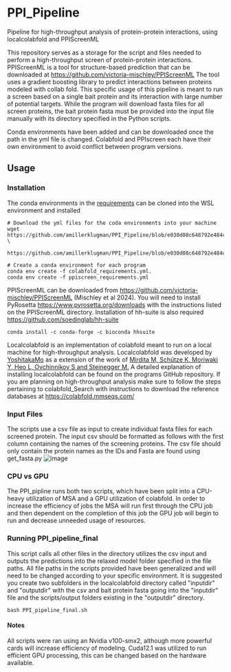 # PPI_Pipeline
Pipeline for high-throughput analysis of protein-protein interactions, using localcolabfold and PPIScreenML

This repository serves as a storage for the script and files needed to perform a high-throughput screen of protein-protein interactions. PPIScreenML is a tool for structure-based prediction that can be downloaded at https://github.com/victoria-mischley/PPIScreenML The tool uses a gradient boosting library to predict interactions between proteins modeled with collab fold. This specific usage of this pipeline is meant to run a screen based on a single bait protein and its interaction with large number of potential targets. While the program will download fasta files for all screen proteins, the bait protein fasta must be provided into the input file manually with its directory specified in the Python scripts. 

Conda environments have been added and can be downloaded once the path in the yml file is changed. Colabfold and PPIscreen each have their own environment to avoid conflict between program versions.

## Usage 
### Installation 
The conda environments in the [requirements](https://github.com/amillerklugman/PPI_Pipeline/tree/main/requirements) can be cloned into the WSL environment and installed
```
# Download the yml files for the coda environments into your machine
wget https://github.com/amillerklugman/PPI_Pipeline/blob/e030d08c648792e484c24bbf8038f8e1ffe79604/requirements/colabfold_requirements.yml \
     https://github.com/amillerklugman/PPI_Pipeline/blob/e030d08c648792e484c24bbf8038f8e1ffe79604/requirements/ppiscreen_requirements.yml

# Create a conda environment for each program
conda env create -f colabfold_requirements.yml.
conda env create -f ppiscreen_requirements.yml
```

PPIScreenML can be downloaded from https://github.com/victoria-mischley/PPIScreenML (Mischley et al 2024). You will need to install PyRosetta https://www.pyrosetta.org/downloads with the instructions listed on the PPIScreenML directory. Installation of hh-suite is also required https://github.com/soedinglab/hh-suite 
```
conda install -c conda-forge -c bioconda hhsuite
```

Localcolabfold is an implementation of colabfold meant to run on a local machine for high-throughput analysis. Localcolabfold was developed by [YoshitakaMo](https://github.com/YoshitakaMo/localcolabfold) as a extension of the work of [Mirdita M, Schütze K, Moriwaki Y, Heo L, Ovchinnikov S and Steinegger M.](https://github.com/sokrypton/ColabFold) A detailed explanation of installing localcolabfold can be found on the programs GitHub repository. If you are planning on high-throughput analysis make sure to follow the steps pertaining to colabfold_Search with instructions to download the reference databases at https://colabfold.mmseqs.com/  

### Input Files
The scripts use a csv file as input to create individual fasta files for each screened protein. The input csv should be formatted as follows with the first column containing the names of the screening proteins. The csv file should only contain the protein names as the IDs and Fasta are found using get_fasta.py
![image](https://github.com/user-attachments/assets/057aae59-156f-4b24-8783-80534ff4377b)

### CPU vs GPU
The PPI_pipline runs both two scripts, which have been split into a CPU-heavy utilization of MSA and a GPU utilization of colabfold. In order to increase the efficiency of jobs the MSA will run first through the CPU job and then dependent on the completion of this job the GPU job will begin to run and decrease unneeded usage of resources. 

### Running PPI_pipeline_final
This script calls all other files in the directory utilizes the csv input and outputs the predictions into the relaxed model folder specified in the file paths. All file paths in the scripts provided have been generalized and will need to be changed according to your specific environment. It is suggested you create two subfolders in the localcolabfold directory called "inputdir" and "outputdir" with the csv and bait protein fasta going into the "inputdir" file and the scripts/output folders existing in the "outputdir" directory.
```
bash PPI_pipeline_final.sh
```
#### Notes
All scripts were ran using an Nvidia v100-smx2, although more powerful cards will increase efficiency of modeling. 
Cuda12.1 was utilized to run efficient GPU processing, this can be changed based on the hardware available.
